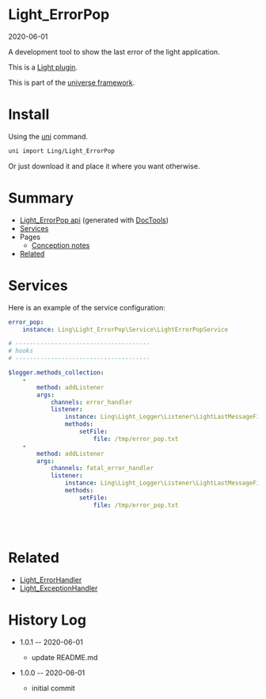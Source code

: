 Light_ErrorPop
===========
2020-06-01



A development tool to show the last error of the light application.


This is a [Light plugin](https://github.com/lingtalfi/Light/blob/master/doc/pages/plugin.md).

This is part of the [universe framework](https://github.com/karayabin/universe-snapshot).


Install
==========
Using the [uni](https://github.com/lingtalfi/universe-naive-importer) command.
```bash
uni import Ling/Light_ErrorPop
```

Or just download it and place it where you want otherwise.






Summary
===========
- [Light_ErrorPop api](https://github.com/lingtalfi/Light_ErrorPop/blob/master/doc/api/Ling/Light_ErrorPop.md) (generated with [DocTools](https://github.com/lingtalfi/DocTools))
- [Services](#services)
- Pages
    - [Conception notes](https://github.com/lingtalfi/Light_ErrorPop/blob/master/doc/pages/conception-notes.md)
- [Related](#related)






Services
=========


Here is an example of the service configuration:

```yaml
error_pop:
    instance: Ling\Light_ErrorPop\Service\LightErrorPopService

# --------------------------------------
# hooks
# --------------------------------------

$logger.methods_collection:
    -
        method: addListener
        args:
            channels: error_handler
            listener:
                instance: Ling\Light_Logger\Listener\LightLastMessageFileLoggerListener
                methods:
                    setFile:
                        file: /tmp/error_pop.txt
    -
        method: addListener
        args:
            channels: fatal_error_handler
            listener:
                instance: Ling\Light_Logger\Listener\LightLastMessageFileLoggerListener
                methods:
                    setFile:
                        file: /tmp/error_pop.txt





```



Related
=============

- [Light_ErrorHandler](https://github.com/lingtalfi/Light_ErrorHandler/)
- [Light_ExceptionHandler](https://github.com/lingtalfi/Light_ExceptionHandler/)
    
    
    
History Log
=============

- 1.0.1 -- 2020-06-01

    - update README.md
    
- 1.0.0 -- 2020-06-01

    - initial commit